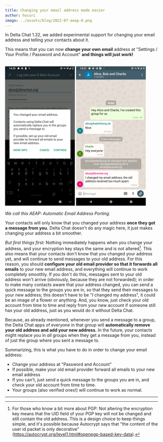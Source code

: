 ```yaml
---
title: Changing your email address made easier 
author: hocuri
image: ../assets/blog/2022-07-aeap-0.png
---
```


In Delta Chat 1.32, we added experimental support for changing your email address 
and telling your contacts about it.

This means that you can now **change your own email** address at "Settings / Your Profile / Password and Account"
**and things will just work!** <br>&nbsp;

<img src="../assets/blog/2022-07-aeap-1.png" style="width:230px;" alt="" />
<img src="../assets/blog/2022-07-aeap-2.png" style="width:230px;" alt="" />

_We call this AEAP: Automatic Email Address Porting._

Your contacts will only know that you changed your address **once they got a message from you.** Delta Chat doesn't do any magic here, it just makes changing your address a bit smoother.

_But first things first:_ Nothing immediately happens when you change your address, and your encryption key stays the same and is not altered[^1]. This also means that your contacts don't know that you changed your address yet, and will continue to send messages to your old address. For this reason, you should **configure your old email provider so that it forwards all emails** to your new email address, and everything will continue to work completely smoothly. If you don't do this, messages sent to your old address won't arrive (obviously, because they are not forwarded); in order to make many contacts aware that your address changed, you can send a quick message to the groups you are in, so that they send their messages to your new address; this doesn't have to be "I changed my address", it could be an image of a flower or anything. And, you know, just check your old account from time to time and reply from your new account if someone still has your old address, just as you would do it without Delta Chat.

Because, as already mentioned, whenever you send a message to a group, the Delta Chat apps of everyone in that group will **automatically remove your old address and add your new address.** In the future, your contacts might replace you in _all_ groups when they get a message from you, instead of just the group where you sent a message to.

Summarizing, this is what you have to do in order to change your email address:

- Change your address at "Password and Account"
- If possible, make your old email provider forward all emails to your new email address
- If you can't, just send a quick message to the groups you are in, and check your old account from time to time.
- Your groups (also verified ones!) will continue to work as normal.

---

[^1]: For those who know a bit more about PGP: Not altering the encryption key means that the UID field of your PGP key will not be changed and still contain the old address.  This is a design choice to keep things simple, and it's possible because Autocrypt says that "the content of the user id packet is only decorative" (<https://autocrypt.org/level1.html#openpgp-based-key-data>).
